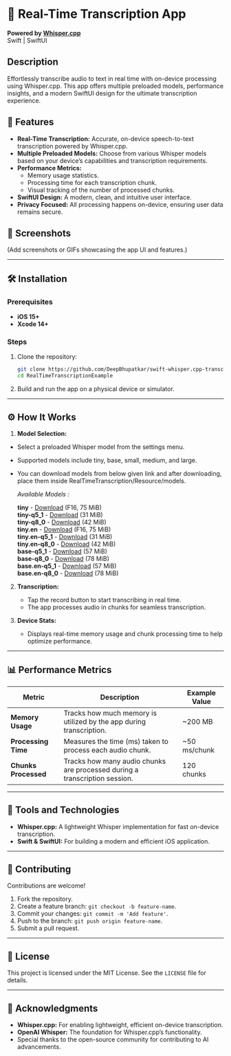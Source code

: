# 📝 Real-Time Transcription App  
**Powered by [Whisper.cpp](https://github.com/ggerganov/whisper.cpp)**  
Swift | SwiftUI  

## Description  
Effortlessly transcribe audio to text in real time with on-device processing using Whisper.cpp. This app offers multiple preloaded models, performance insights, and a modern SwiftUI design for the ultimate transcription experience.  

## 🚀 Features  
- **Real-Time Transcription:** Accurate, on-device speech-to-text transcription powered by Whisper.cpp.  
- **Multiple Preloaded Models:** Choose from various Whisper models based on your device’s capabilities and transcription requirements.  
- **Performance Metrics:**  
  - Memory usage statistics.  
  - Processing time for each transcription chunk.  
  - Visual tracking of the number of processed chunks.  
- **SwiftUI Design:** A modern, clean, and intuitive user interface.  
- **Privacy Focused:** All processing happens on-device, ensuring user data remains secure.  

## 📸 Screenshots  
(Add screenshots or GIFs showcasing the app UI and features.)  

---

## 🛠️ Installation  

### Prerequisites  
- **iOS 15+**  
- **Xcode 14+**  

### Steps  
1. Clone the repository:  
   ```bash  
   git clone https://github.com/DeepBhupatkar/swift-whisper.cpp-transcription.git
   cd RealTimeTranscriptionExample  
   ```  
2. Build and run the app on a physical device or simulator.  

---

## ⚙️ How It Works  

1. **Model Selection:**  
   
- Select a preloaded Whisper model from the settings menu.
- Supported models include tiny, base, small, medium, and large.
- You can download models from below given link and after downloading, place them inside RealTimeTranscription/Resource/models.

   *Available Models :*
 
    **tiny** - [Download](https://huggingface.co/ggerganov/whisper.cpp/resolve/main/ggml-tiny.bin) (F16, 75 MiB)  
    **tiny-q5_1** - [Download](https://huggingface.co/ggerganov/whisper.cpp/resolve/main/ggml-tiny-q5_1.bin) (31 MiB)  
    **tiny-q8_0** - [Download](https://huggingface.co/ggerganov/whisper.cpp/resolve/main/ggml-tiny-q8_0.bin) (42 MiB)  
    **tiny.en** - [Download](https://huggingface.co/ggerganov/whisper.cpp/resolve/main/ggml-tiny.en.bin) (F16, 75 MiB)  
    **tiny.en-q5_1** - [Download](https://huggingface.co/ggerganov/whisper.cpp/resolve/main/ggml-tiny.en-q5_1.bin) (31 MiB)  
    **tiny.en-q8_0** - [Download](https://huggingface.co/ggerganov/whisper.cpp/resolve/main/ggml-tiny.en-q8_0.bin) (42 MiB)  
    **base-q5_1** - [Download](https://huggingface.co/ggerganov/whisper.cpp/resolve/main/ggml-base-q5_1.bin) (57 MiB)  
    **base-q8_0** - [Download](https://huggingface.co/ggerganov/whisper.cpp/resolve/main/ggml-base-q8_0.bin) (78 MiB)  
    **base.en-q5_1** - [Download](https://huggingface.co/ggerganov/whisper.cpp/resolve/main/ggml-base.en-q5_1.bin) (57 MiB)  
    **base.en-q8_0** - [Download](https://huggingface.co/ggerganov/whisper.cpp/resolve/main/ggml-base.en-q8_0.bin) (78 MiB)  

2. **Transcription:**  
   - Tap the record button to start transcribing in real time.  
   - The app processes audio in chunks for seamless transcription.  

3. **Device Stats:**  
   - Displays real-time memory usage and chunk processing time to help optimize performance.  

---

## 📊 Performance Metrics  

| Metric             | Description                                                                 | Example Value       |  
|--------------------|-----------------------------------------------------------------------------|--------------------|  
| **Memory Usage**    | Tracks how much memory is utilized by the app during transcription.         | ~200 MB            |  
| **Processing Time** | Measures the time (ms) taken to process each audio chunk.                   | ~50 ms/chunk       |  
| **Chunks Processed**| Tracks how many audio chunks are processed during a transcription session.  | 120 chunks         |  

---

## 🧰 Tools and Technologies  

- **Whisper.cpp:** A lightweight Whisper implementation for fast on-device transcription.  
- **Swift & SwiftUI:** For building a modern and efficient iOS application.  
---

## 🤝 Contributing  

Contributions are welcome!  

1. Fork the repository.  
2. Create a feature branch: `git checkout -b feature-name`.  
3. Commit your changes: `git commit -m 'Add feature'`.  
4. Push to the branch: `git push origin feature-name`.  
5. Submit a pull request.  

---

## 📄 License  

This project is licensed under the MIT License. See the `LICENSE` file for details.  

---

## 🙌 Acknowledgments  

- **Whisper.cpp:** For enabling lightweight, efficient on-device transcription.  
- **OpenAI Whisper:** The foundation for Whisper.cpp’s functionality.  
- Special thanks to the open-source community for contributing to AI advancements.  
